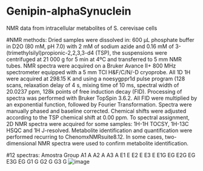 # Genipin-alphaSynuclein
NMR data from intracellular metabolites of S. cerevisae cells




#NMR methods: Dried samples were dissolved in: 600 µL phosphate buffer in D2O (80 mM, pH 7.0) with 2 mM of sodium azide and 0.16 mM of 3-(trimethylsilyl)propionic-2,2,3,3-d4 (TSP), the suspensions were centrifuged at 21 000 g for 5 min at 4ºC and transferred to 5 mm NMR tubes. NMR spectra were acquired on a Bruker Avance II+ 800 MHz spectrometer equipped with a 5 mm TCI H&F/C/N/-D cryoprobe. All 1D 1H were acquired at 298.15 K and using a noesygppr1d pulse program (128 scans, relaxation delay of 4 s, mixing time of 10 ms, spectral width of 20.0237 ppm, 128k points of free induction decay (FID). Processing of spectra was performed with Bruker TopSpin 3.6.2. All FID were multiplied by an exponential function, followed by Fourier Transformation. Spectra were manually phased and baseline corrected. Chemical shifts were adjusted according to the TSP chemical shift at 0.00 ppm. To spectral assignment, 2D NMR spectra were acquired for some samples: 1H-1H TOCSY, 1H-13C HSQC and 1H J-resolved. Metabolite identification and quantification were performed recurring to ChenomxNMRsuite8.12. In some cases, two-dimensional NMR spectra were used to confirm metabolite identification.

#12 spectras:
Amostra	Group
A1	A
A2	A
A3	A
E1	E
E2	E
E3	E
E1G	EG
E2G	EG
E3G	EG
G1	G
G2	G
G3	G
![image](https://user-images.githubusercontent.com/106500/224296502-b15db1d1-eb1d-4585-aeeb-b6e9e32f8230.png)

